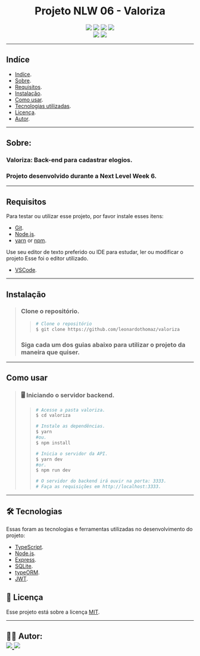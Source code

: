 <h1 align="center">
    Projeto NLW 06 - Valoriza
</h1>

<p align="center">
	<img src="https://img.shields.io/github/stars/leonardothomaz/valoriza" />
    <img src="https://img.shields.io/github/forks/leonardothomaz/valoriza" />
    <img src="https://img.shields.io/github/issues/leonardothomaz/valoriza" />
    <img src="https://img.shields.io/github/license/leonardothomaz/valoriza" />
    <br>
    <img src="https://img.shields.io/badge/Node.JS-grey?logo=node.js" />
    <img src="https://img.shields.io/badge/TypeScript-007ACC?logo=TypeScript" />
</p>

---

## Indíce

-   [Indíce](#Indíce).
-   [Sobre](#Sobre).
-   [Requisitos](#Requisitos).
-   [Instalação](#Instalação).
-   [Como usar](#como-usar).
-   [Tecnologias utilizadas](#tecnologias).
-   [Licença](#licenca).
-   [Autor](#autor).

---

## Sobre:

### Valoriza: Back-end para cadastrar elogios.

### Projeto desenvolvido durante a Next Level Week 6.

---

## Requisitos

Para testar ou utilizar esse projeto, por favor instale esses itens:

-   [Git](https://git-scm.com).
-   [Node.js](https://nodejs.org/en/).
-   [yarn](https://yarnpkg.com/) or [npm](https://www.npmjs.com/).

Use seu editor de texto preferido ou IDE para estudar, ler ou modificar o projeto
Esse foi o editor utilizado.

-   [VSCode](https://code.visualstudio.com/).

---

## Instalação

> ### Clone o repositório.
>
> > ```bash
> > # Clone o repositório
> > $ git clone https://github.com/leonardothomaz/valoriza
> > ```
>
> ### Siga cada um dos guias abaixo para utilizar o projeto da maneira que quiser.

---

## Como usar

> <h3 id="iniciando-backend">
>   🖥️ Iniciando o servidor backend.
> </h3>
>
> > ```bash
> > # Acesse a pasta valoriza.
> > $ cd valoriza
> >
> > # Instale as dependências.
> > $ yarn
> > #ou.
> > $ npm install
> >
> > # Inicia o servidor da API.
> > $ yarn dev
> > #or.
> > $ npm run dev
> >
> > # O servidor do backend irá ouvir na porta: 3333.
> > # Faça as requisições em http://localhost:3333.
> > ```

---

<h2 id="tecnologias">
    🛠 Tecnologias
</h2>

Essas foram as tecnologias e ferramentas utilizadas no desenvolvimento do projeto:

-   [TypeScript](https://www.typescriptlang.org/).
-   [Node.js](https://nodejs.org/en/).
-   [Express](https://expressjs.com/).
-   [SQLite](https://www.sqlite.org/index.html).
-   [typeORM](https://typeorm.io/#/).
-   [JWT](https://jwt.io/).

<h2 id="licenca">
    📝 Licença
</h2>

Esse projeto está sobre a licença [MIT](https://github.com/leonardothomaz/valoriza/LICENSE.md).

---

<h2 id="autor">
    👨‍💻 Autor:
    <div>
        <a href="https://github.com/leonardothomaz" margin="10px">
            <img src="https://img.shields.io/badge/GitHub-leonardothomaz-6f42c1?logo=github"/>
        </a>
        <a alt="LEO" href="https://www.linkedin.com/in/leonardo-thomaz-rocha/">
            <img src="https://img.shields.io/badge/LinkedIn-Leonardo%20Thomaz-blue?logo=linkedin"/>
        </a>
    </div>

